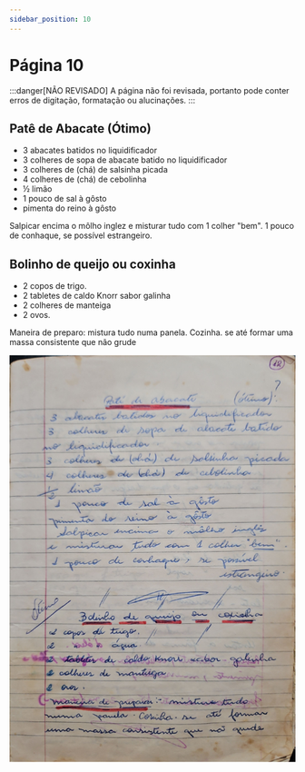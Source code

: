```yaml
---
sidebar_position: 10
---
```

# Página 10
:::danger[NÃO REVISADO]
A página não foi revisada, portanto pode conter erros de digitação, formatação ou alucinações.
:::

## Patê de Abacate (Ótimo)

- 3 abacates batidos no liquidificador
- 3 colheres de sopa de abacate batido no liquidificador
- 3 colheres de (chá) de salsinha picada
- 4 colheres de (chá) de cebolinha
- ½ limão
- 1 pouco de sal à gôsto
- pimenta do reino à gôsto

Salpicar encima o môlho inglez
e misturar tudo com 1 colher "bem".
1 pouco de conhaque, se possível estrangeiro.

## Bolinho de queijo ou coxinha

- 2 copos de trigo.
- 2 tabletes de caldo Knorr sabor galinha
- 2 colheres de manteiga
- 2 ovos.

Maneira de preparo: mistura tudo
numa panela. Cozinha. se até formar
uma massa consistente que não grude


![imagem base](./images/page_10.png)